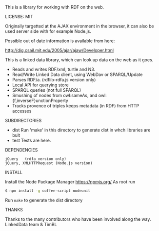 This is a library for working with RDF on the web.

LICENSE: MIT

Originally targetted at the AJAX environment in the browser,
it can also be used server side with for example Node.js.

Possible out of date information is available from here:

http://dig.csail.mit.edu/2005/ajar/ajaw/Developer.html

This is a linked data library, which can look up data 
on the web as it goes. 

- Reads and writes RDF/xml, turtle and N3.
- Read/Write Linked Data client, using WebDav or SPARQL/Update
- Parses RDF/a. (rdflib-rdfa.js version only)
- Local API for querying store
- SPARQL queries (not full SPARQL)
- Smushing of nodes from owl:sameAs, and owl:{f,inverseF}unctionProperty
- Tracks provence of triples keeps metadata (in RDF) from HTTP accesses

SUBDIRECTORIES

- dist    Run 'make' in this directory to generate dist in whch libraries are buit
- test    Tests are here.

DEPENDENCIES

    jQuery   (rdfa version only)
    jQuery, XMLHTTPRequest (Node.js version)

INSTALL
 
 Install the Node Package Manager https://npmjs.org/
 As root run

```bash
$ npm install -g coffee-script nodeunit   
```
 
 Run `make` to generate the dist directory

THANKS

Thanks to the many contributors who have been involved along the way.
LinkedData team & TimBL
